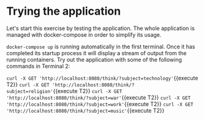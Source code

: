 # Trying the application
Let's start this exercise by testing the application. The whole application is managed with docker-compose in order to simplify its usage.

`docker-compose up` is running automatically in the first terminal. Once it has completed its startup process it will display a stream of output from the running containers. Try out the application with some of the following commands in Terminal 2:

`curl -X GET 'http://localhost:8080/think/?subject=technology'`{{execute T2}}
`curl -X GET 'http://localhost:8080/think/?subject=religion'`{{execute T2}}
`curl -X GET 'http://localhost:8080/think/?subject=war'`{{execute T2}}
`curl -X GET 'http://localhost:8080/think/?subject=work'`{{execute T2}}
`curl -X GET 'http://localhost:8080/think/?subject=music'`{{execute T2}}

